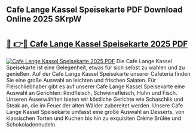 ## Cafe Lange Kassel Speisekarte PDF Download Online 2025 SKrpW

# <h2><a href="http://gccb1b.nevu.top/?p=Cafe+Lange+Kassel+Speisekarte">🔗 👉🔴 Cafe Lange Kassel Speisekarte 2025 PDF</a></h2>

[![Cafe Lange Kassel Speisekarte 2025 PDF](https://i.imgur.com/dBaPXMq.png)](http://gccb1b.nevu.top/?p=Cafe+Lange+Kassel+Speisekarte)
Die Cafe Lange Kassel Speisekarte ist eine Gelegenheit, etwas für sich selbst zu wählen und zu genießen. Auf der Cafe Lange Kassel Speisekarte unserer Cafeteria finden Sie eine große Auswahl an leichten und frischen Salaten. Für Fleischliebhaber gibt es auf unserer Cafe Lange Kassel Speisekarte eine Auswahl an Gerichten: Rindfleisch, Schweinefleisch, Huhn und Fisch. Unseren Auserwählten bieten wir köstliche Gerichte wie Schaschlik und Steak an, die im Feuer der alten Wälder zubereitet werden. Unsere Cafe Lange Kassel Speisekarte umfasst eine große Auswahl an Desserts, von klassischen Torten und Kuchen bis hin zu exquisiten Crème Brûlée und Schokoladennudeln.
